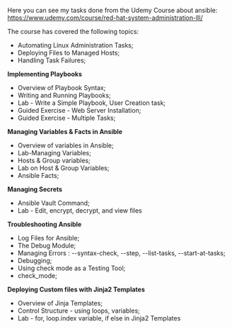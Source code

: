 Here you can see my tasks done from the Udemy Course about ansible: https://www.udemy.com/course/red-hat-system-administration-lll/

The course has covered the following topics:
- Automating Linux Administration Tasks;
- Deploying Files to Managed Hosts;
- Handling Task Failures;

**Implementing Playbooks**

- Overview of Playbook Syntax;
- Writing and Running Playbooks;
- Lab - Write a Simple Playbook, User Creation task;
- Guided Exercise - Web Server Installation;
- Guided Exercise - Multiple Tasks;

**Managing Variables & Facts in Ansible**

- Overview of variables in Ansible;
- Lab-Managing Variables;
- Hosts & Group variables;
- Lab on Host & Group Variables;
- Ansible Facts;

**Managing Secrets**
- Ansible Vault Command;
- Lab - Edit, encrypt, decrypt, and view files

**Troubleshooting Ansible**

- Log Files for Ansible;
- The Debug Module;
- Managing Errors : --syntax-check, --step, --list-tasks, --start-at-tasks;
- Debugging;
- Using check mode as a Testing Tool;
- check_mode;

**Deploying Custom files with Jinja2 Templates**

- Overview of Jinja Templates;
- Control Structure - using loops, variables;
- Lab - for, loop.index variable, if else in Jinja2 Templates
